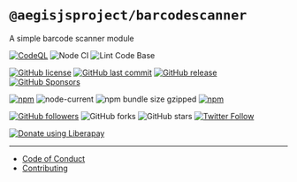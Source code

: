 # `@aegisjsproject/barcodescanner`

A simple barcode scanner module

[![CodeQL](https://github.com/AegisJSProject/barcodescanner/actions/workflows/codeql-analysis.yml/badge.svg)](https://github.com/AegisJSProject/barcodescanner/actions/workflows/codeql-analysis.yml)
![Node CI](https://github.com/AegisJSProject/barcodescanner/workflows/Node%20CI/badge.svg)
![Lint Code Base](https://github.com/AegisJSProject/barcodescanner/workflows/Lint%20Code%20Base/badge.svg)

[![GitHub license](https://img.shields.io/github/license/AegisJSProject/barcodescanner.svg)](https://github.com/AegisJSProject/barcodescanner/blob/master/LICENSE)
[![GitHub last commit](https://img.shields.io/github/last-commit/AegisJSProject/barcodescanner.svg)](https://github.com/AegisJSProject/barcodescanner/commits/master)
[![GitHub release](https://img.shields.io/github/release/AegisJSProject/barcodescanner?logo=github)](https://github.com/AegisJSProject/barcodescanner/releases)
[![GitHub Sponsors](https://img.shields.io/github/sponsors/shgysk8zer0?logo=github)](https://github.com/sponsors/shgysk8zer0)

[![npm](https://img.shields.io/npm/v/@aegisjsproject/barcodescanner)](https://www.npmjs.com/package/@aegisjsproject/barcodescanner)
![node-current](https://img.shields.io/node/v/@aegisjsproject/barcodescanner)
![npm bundle size gzipped](https://img.shields.io/bundlephobia/minzip/@aegisjsproject/barcodescanner)
[![npm](https://img.shields.io/npm/dw/@aegisjsproject/barcodescanner?logo=npm)](https://www.npmjs.com/package/@aegisjsproject/barcodescanner)

[![GitHub followers](https://img.shields.io/github/followers/AegisJSProject.svg?style=social)](https://github.com/AegisJSProject)
![GitHub forks](https://img.shields.io/github/forks/AegisJSProject/barcodescanner.svg?style=social)
![GitHub stars](https://img.shields.io/github/stars/AegisJSProject/barcodescanner.svg?style=social)
[![Twitter Follow](https://img.shields.io/twitter/follow/shgysk8zer0.svg?style=social)](https://twitter.com/shgysk8zer0)

[![Donate using Liberapay](https://img.shields.io/liberapay/receives/shgysk8zer0.svg?logo=liberapay)](https://liberapay.com/shgysk8zer0/donate "Donate using Liberapay")
- - -

- [Code of Conduct](./.github/CODE_OF_CONDUCT.md)
- [Contributing](./.github/CONTRIBUTING.md)
<!-- - [Security Policy](./.github/SECURITY.md) -->
